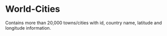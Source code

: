 # World-Cities

Contains more than 20,000 towns/cities with id, country name, latitude and longitude information.

